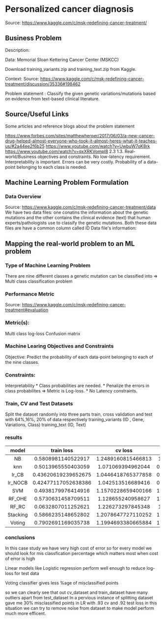 # Personalized cancer diagnosis
Source: https://www.kaggle.com/c/msk-redefining-cancer-treatment/

## Business Problem

Description:

Data: Memorial Sloan Kettering Cancer Center (MSKCC)

Download training_variants.zip and training_text.zip from Kaggle.

Context:
Source: https://www.kaggle.com/c/msk-redefining-cancer-treatment/discussion/35336#198462

Problem statement : 
Classify the given genetic variations/mutations based on evidence from text-based clinical literature.

## Source/Useful Links
Some articles and reference blogs about the problem statement

https://www.forbes.com/sites/matthewherper/2017/06/03/a-new-cancer-drug-helped-almost-everyone-who-took-it-almost-heres-what-it-teaches-us/#2a44ee2f6b25
https://www.youtube.com/watch?v=UwbuW7oK8rk
https://www.youtube.com/watch?v=qxXRKVompI8
2.3  1.3. Real-world/Business objectives and constraints.
No low-latency requirement.
Interpretability is important.
Errors can be very costly.
Probability of a data-point belonging to each class is needed.

## Machine Learning Problem Formulation

### Data Overview
Source: https://www.kaggle.com/c/msk-redefining-cancer-treatment/data
We have two data files: one conatins the information about the genetic mutations and the other contains the clinical evidence (text) that human experts/pathologists use to classify the genetic mutations.
Both these data files are have a common column called ID
Data file's information:

## Mapping the real-world problem to an ML problem

### Type of Machine Learning Problem
There are nine different classes a genetic mutation can be classified into => Multi class classification problem

### Performance Metric
Source: https://www.kaggle.com/c/msk-redefining-cancer-treatment#evaluation

### Metric(s):

Multi class log-loss
Confusion matrix
###  Machine Learing Objectives and Constraints
Objective: Predict the probability of each data-point belonging to each of the nine classes.

### Constraints:

Interpretability * Class probabilities are needed. * Penalize the errors in class probabilites => Metric is Log-loss. * No Latency constraints.

### Train, CV and Test Datasets
Split the dataset randomly into three parts train, cross validation and test with 64%,16%, 20% of data respectively
training_variants (ID , Gene, Variations, Class)
training_text (ID, Text)


### results 


|  model   |      train loss     |      cv loss       |     test loss      |  %age misclassified |
| :-: | :-: | :-: | :-: | :-: |
|    NB    |  0.5808981140522917 | 1.2489160815466813 | 1.160798379861729  | 0.39849624060150374 |
|   knn    |  0.5013965550403059 | 1.071069394962044  | 0.9801894745981695 |  0.3966165413533835 |
|  lr_CB   | 0.43620619239652675 | 1.0446418765377858 | 0.9267087369787624 | 0.37218045112781956 |
| lr_NOCB  | 0.42477117052638386 | 1.042513516689416  | 0.9260032223829916 | 0.37406015037593987 |
|   SVM    |  0.4938179976414916 | 1.1570228659400166 | 1.0362669483902183 |  0.3684210526315789 |
|  RF_OHE  |  0.5730631458709511 | 1.128655240958627  | 1.0795427719378035 | 0.37030075187969924 |
|  RF_RC   |  0.0632807011252621 | 1.226273297845348  | 1.137636626543795  |  0.4191729323308271 |
| Stacking |  0.5866235148652802 | 1.2078647727110252 | 1.0975912337086096 |  0.3443609022556391 |
|  Voting  |  0.7902691169035738 | 1.1994693380665884 | 1.1083444707122763 |  0.3398496240601504 |

### conclusions
 In this case study we have very high cost of error so for every model we should look for mis classfication percentage which matters most when cost of error is high

Linear models like Logistic regression perform well enough to reduce log-loss for test data

Voting classifier gives less %age of misclassified points

so we can clearly see that out cv_dataset and train_dataset have many outliers apart from test_dataset 
In a pervious instance of splitting dataset gave me 30% misclassified points in LR with .93 cv and .92 test loss 
in this situation we can try to remove noise from dataset to make model perform much more efficent.
